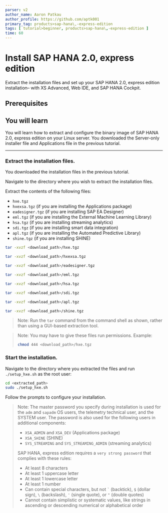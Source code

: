 ```yaml
---
parser: v2
author_name: Aaron Patkau
author_profile: https://github.com/aptk001
primary_tag: products>sap-hana\,-express-edition
tags: [ tutorial>beginner, products>sap-hana\,-express-edition ]
time: 60
---
```


# Install SAP HANA 2.0, express edition
<!-- description --> Extract the installation files and set up your SAP HANA 2.0, express edition installation– with XS Advanced, Web IDE, and SAP HANA Cockpit.

<!-- loioe0727cd528264b0eade79b20cc9321d1 -->

## Prerequisites
## You will learn
You will learn how to extract and configure the binary image of SAP HANA 2.0, express edition on your Linux server. You downloaded the Server-only installer file and Applications file in the previous tutorial.

---

### Extract the installation files.


You downloaded the installation files in the previous tutorial.

Navigate to the directory where you wish to extract the installation files.

Extract the contents of the following files:

-   `hxe.tgz`
-   `hxexsa.tgz` (if you are installing the Applications package)
-   `eadesigner.tgz` (if you are installing SAP EA Designer)
-   `eml.tgz` (if you are installing the External Machine Learning Library)
-   `hsa.tgz` (if you are installing streaming analytics)
-   `sdi.tgz` (if you are installing smart data integration)
-   `apl.tgz` (if you are installing the Automated Predictive Library)
-   `shine.tgz` (if you are installing SHINE)

```bash
tar -xvzf <download_path>/hxe.tgz
```

```bash
tar -xvzf <download_path>/hxexsa.tgz
```

```bash
tar -xvzf <download_path>/eadesigner.tgz
```

```bash
tar -xvzf <download_path>/eml.tgz
```

```bash
tar -xvzf <download_path>/hsa.tgz
```

```bash
tar -xvzf <download_path>/sdi.tgz
```

```bash
tar -xvzf <download_path>/apl.tgz
```

```bash
tar -xvzf <download_path>/shine.tgz
```

> Note:
> Run the `tar` command from the command shell as shown, rather than using a GUI-based extraction tool.
> 
> 

> Note:
> You may have to give these files run permissions. Example:
> 
> ```bash
> chmod 444 <download_path>/hxe.tgz
> ```
> 
> 


### Start the installation.


Navigate to the directory where you extracted the files and run `./setup_hxe.sh` as the root user:

```bash
cd <extracted_path>
sudo ./setup_hxe.sh
```

Follow the prompts to configure your installation.

> Note:
> The master password you specify during installation is used for the <sid>`adm` and `sapadm` OS users, the telemetry technical user, and the SYSTEM user. The password is also used for the following users in additional components:
> 
> -   `XSA_ADMIN` and `XSA_DEV` (Applications package)
> -   `XSA_SHINE` (SHINE)
> -   `SYS_STREAMING` and `SYS_STREAMING_ADMIN` (streaming analytics)
> 
> SAP HANA, express edition requires a `very strong password` that complies with these rules:
> 
> -   At least 8 characters
> -   At least 1 uppercase letter
> -   At least 1 lowercase letter
> -   At least 1 number
> -   Can contain special characters, but not ``` ` ``` (backtick), `$` (dollar sign), `\` (backslash), `'` (single quote), or `"` (double quotes)
> -   Cannot contain simplistic or systematic values, like strings in ascending or descending numerical or alphabetical order
> 
> 



